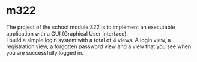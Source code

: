 # m322
The project of the school module 322 is to implement an executable application with a GUI (Graphical User Interface). <br>
I build a simple login system with a total of 4 views. A login view, a registration view, a forgotten password view and a view that you see when you are successfully logged in.

